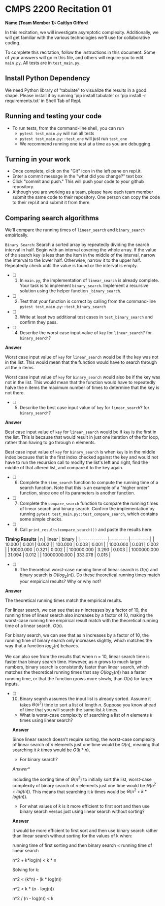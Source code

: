 # CMPS 2200  Recitation 01

**Name (Team Member 1): Caitlyn Gifford**

In this recitation, we will investigate asymptotic complexity. Additionally, we will get familiar with the various technologies we'll use for collaborative coding.

To complete this recitation, follow the instructions in this document. Some of your answers will go in this file, and others will require you to edit `main.py`. All tests are in `test_main.py`.

## Install Python Dependency

We need Python library of "tabulate" to visualize the results in a good shape. Please install it by running 'pip install tabulate' or 'pip install -r requirements.txt' in Shell Tab of Repl.  

## Running and testing your code

- To run tests, from the command-line shell, you can run
  + `pytest test_main.py` will run all tests
  + `pytest test_main.py::test_one` will just run `test_one`
  + We recommend running one test at a time as you are debugging.

## Turning in your work

- Once complete, click on the "Git" icon in the left pane on repl.it.
- Enter a commit message in the "what did you change?" text box
- Click "commit and push." This will push your code to your github repository.
- Although you are working as a team, please have each team member submit the same code to their repository. One person can copy the code to their repl.it and submit it from there.

## Comparing search algorithms

We'll compare the running times of `linear_search` and `binary_search` empirically.

`Binary Search`: Search a sorted array by repeatedly dividing the search interval in half. Begin with an interval covering the whole array. If the value of the search key is less than the item in the middle of the interval, narrow the interval to the lower half. Otherwise, narrow it to the upper half. Repeatedly check until the value is found or the interval is empty.

- [ ] 1. In `main.py`, the implementation of `linear_search` is already complete. Your task is to implement `binary_search`. Implement a recursive solution using the helper function `_binary_search`. 

- [ ] 2. Test that your function is correct by calling from the command-line `pytest test_main.py::test_binary_search`

- [ ] 3. Write at least two additional test cases in `test_binary_search` and confirm they pass.

- [ ] 4. Describe the worst case input value of `key` for `linear_search`? for `binary_search`? 

**Answer**

Worst case input value of `key` for `linear_search` would be if the key was not in the list. This would mean that the function would have to search through all the n items.

Worst case input value of `key` for `binary_search` would also be if the key was not in the list. This would mean that the function would have to repeatedly halve the n items the maximum number of times to determine that the key is not there.

- [ ] 5. Describe the best case input value of `key` for `linear_search`? for `binary_search`? 

**Answer**

Best case input value of `key` for `linear_search` would be if `key` is the first in the list. This is because that would result in just one iteration of the for loop, rather than having to go through n elements.

Best case input value of `key` for `binary_search` is when `key` is in the middle index because that is the first index checked against the key and would not have to run the recursion call to modify the list's left and right, find the middle of that altered list, and compare it to the key again. 

- [ ] 6. Complete the `time_search` function to compute the running time of a search function. Note that this is an example of a "higher order" function, since one of its parameters is another function.

- [ ] 7. Complete the `compare_search` function to compare the running times of linear search and binary search. Confirm the implementation by running `pytest test_main.py::test_compare_search`, which contains some simple checks.

- [ ] 8. Call `print_results(compare_search())` and paste the results here:

**Timing Results**
|            n |   linear |   binary |
|--------------|----------|----------|
|       10.000 |    0.001 |    0.002 |
|      100.000 |    0.003 |    0.001 |
|     1000.000 |    0.031 |    0.002 |
|    10000.000 |    0.321 |    0.002 |
|   100000.000 |    3.290 |    0.003 |
|  1000000.000 |   31.094 |    0.012 |
| 10000000.000 |  333.078 |    0.015 |

- [ ] 9. The theoretical worst-case running time of linear search is $O(n)$ and binary search is $O(log_2(n))$. Do these theoretical running times match your empirical results? Why or why not?

**Answer**

The theoretical running times match the empirical results.

For linear search, we can see that as n increases by a factor of 10, the running time of linear search also increases by a factor of 10, making the worst-case running time empirical result match with the theoretical running time of a linear search, $O(n)$.

For binary search, we can see that as n increases by a factor of 10, the running time of binary search only increases slightly, which matches the way that a function $log_2(n)$ behaves.

We can also see from the results that when n = 10, linear search time is faster than binary search time. However, as n grows to much larger numbers, binary search is consistently faster than linear search, which matches the theoretical running times that say $O(log_2(n))$ has a faster running time, or that the function grows more slowly, than $O(n)$ for larger inputs.

- [ ] 10. Binary search assumes the input list is already sorted. Assume it takes $\Theta(n^2)$ time to sort a list of length $n$. Suppose you know ahead of time that you will search the same list $k$ times. 
  + What is worst-case complexity of searching a list of $n$ elements $k$ times using linear search? 
  
  **Answer**

  Since linear search doesn't require sorting, the worst-case complexity of linear search of $n$ elements just one time would be $O(n)$, meaning that searching it $k$ times would be $O(k*n)$. 

  + For binary search? 
  
  *Answer**

  Including the sorting time of $\Theta(n^2)$ to initially sort the list, worst-case complexity of binary search of $n$ elements just one time would be $\Theta(n^2 + log(n))$. This means that searching it $k$ times would be $\Theta(n^2 + k*log(n))$. 

  + For what values of $k$ is it more efficient to first sort and then use binary search versus just using linear search without sorting? 
  
  **Answer**

  It would be more efficient to first sort and then use binary search rather than linear search without sorting for the values of k when:

  running time of first sorting and then binary search < running time of linear search

  n^2 + k*log(n) < k * n
  
  Solving for k:

  n^2 < (k*n) - (k * log(n))

  n^2 < k * (n - log(n))

  n^2 / (n - log(n)) < k
